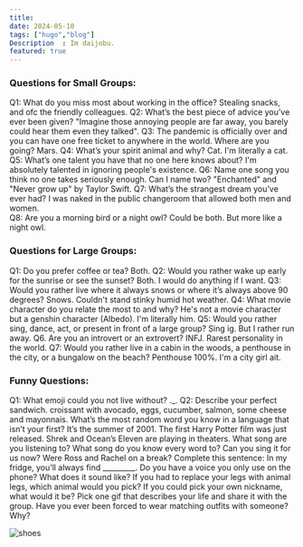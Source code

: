 ```yaml
---
title: 
date: 2024-05-10
tags: ["hugo","blog"]
Description  : Im daijobu.
featured: true
---
```


### Questions for Small Groups:
Q1: What do you miss most about working in the office?
    Stealing snacks, and ofc the friendly colleagues.
Q2: What’s the best piece of advice you’ve ever been given?
    "Imagine those annoying people are far away, you barely could hear them even they talked".
Q3: The pandemic is officially over and you can have one free ticket to anywhere in the world. Where are you going?
    Mars.
Q4: What’s your spirit animal and why?
    Cat. I'm literally a cat.
Q5: What’s one talent you have that no one here knows about?
    I'm absolutely talented in ignoring people's existence.
Q6: Name one song you think no one takes seriously enough.
    Can I name two? "Enchanted" and "Never grow up" by Taylor Swift. 
Q7: What’s the strangest dream you’ve ever had?
    I was naked in the public changeroom that allowed both men and women.   
Q8: Are you a morning bird or a night owl?
    Could be both. But more like a night owl.
    
### Questions for Large Groups:
Q1: Do you prefer coffee or tea?
    Both.
Q2: Would you rather wake up early for the sunrise or see the sunset?
    Both. I would do anything if I want.
Q3: Would you rather live where it always snows or where it’s always above 90 degrees?
    Snows. Couldn't stand stinky humid hot weather.
Q4: What movie character do you relate the most to and why?
    He's not a movie character but a genshin character (Albedo). I'm literally him.
Q5: Would you rather sing, dance, act, or present in front of a large group?
    Sing ig. But I rather run away.
Q6. Are you an introvert or an extrovert?
    INFJ. Rarest personality in the world.
Q7: Would you rather live in a cabin in the woods, a penthouse in the city, or a bungalow on the beach?
    Penthouse 100%. I'm a city girl ait.

### Funny Questions:
Q1: What emoji could you not live without?
    ._.
Q2: Describe your perfect sandwich.
    croissant with avocado, eggs, cucumber, salmon, some cheese and mayonnais.
What’s the most random word you know in a language that isn’t your first?
It’s the summer of 2001. The first Harry Potter film was just released. Shrek and Ocean’s Eleven are playing in theaters. What song are you listening to?
What song do you know every word to? Can you sing it for us now?
Were Ross and Rachel on a break?
Complete this sentence: In my fridge, you’ll always find _________.
Do you have a voice you only use on the phone? What does it sound like?
If you had to replace your legs with animal legs, which animal would you pick?
If you could pick your own nickname, what would it be?
Pick one gif that describes your life and share it with the group.
Have you ever been forced to wear matching outfits with someone? Why?


![shoes](https://i.imgur.com/Ab01Crc.jpeg)


